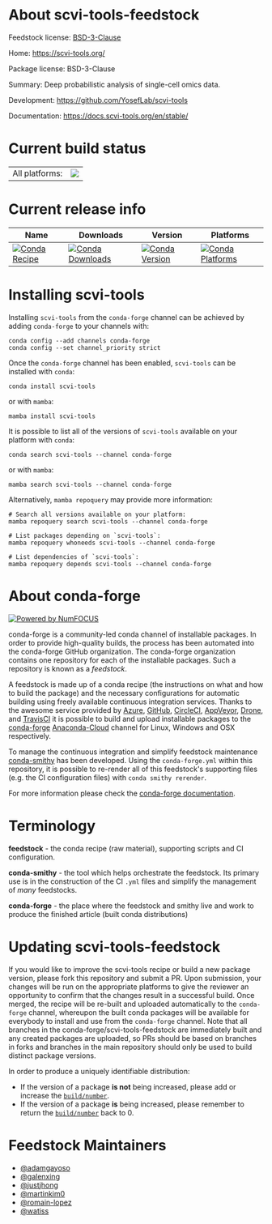 About scvi-tools-feedstock
==========================

Feedstock license: [BSD-3-Clause](https://github.com/conda-forge/scvi-tools-feedstock/blob/main/LICENSE.txt)

Home: https://scvi-tools.org/

Package license: BSD-3-Clause

Summary: Deep probabilistic analysis of single-cell omics data.

Development: https://github.com/YosefLab/scvi-tools

Documentation: https://docs.scvi-tools.org/en/stable/

Current build status
====================


<table><tr><td>All platforms:</td>
    <td>
      <a href="https://dev.azure.com/conda-forge/feedstock-builds/_build/latest?definitionId=15257&branchName=main">
        <img src="https://dev.azure.com/conda-forge/feedstock-builds/_apis/build/status/scvi-tools-feedstock?branchName=main">
      </a>
    </td>
  </tr>
</table>

Current release info
====================

| Name | Downloads | Version | Platforms |
| --- | --- | --- | --- |
| [![Conda Recipe](https://img.shields.io/badge/recipe-scvi--tools-green.svg)](https://anaconda.org/conda-forge/scvi-tools) | [![Conda Downloads](https://img.shields.io/conda/dn/conda-forge/scvi-tools.svg)](https://anaconda.org/conda-forge/scvi-tools) | [![Conda Version](https://img.shields.io/conda/vn/conda-forge/scvi-tools.svg)](https://anaconda.org/conda-forge/scvi-tools) | [![Conda Platforms](https://img.shields.io/conda/pn/conda-forge/scvi-tools.svg)](https://anaconda.org/conda-forge/scvi-tools) |

Installing scvi-tools
=====================

Installing `scvi-tools` from the `conda-forge` channel can be achieved by adding `conda-forge` to your channels with:

```
conda config --add channels conda-forge
conda config --set channel_priority strict
```

Once the `conda-forge` channel has been enabled, `scvi-tools` can be installed with `conda`:

```
conda install scvi-tools
```

or with `mamba`:

```
mamba install scvi-tools
```

It is possible to list all of the versions of `scvi-tools` available on your platform with `conda`:

```
conda search scvi-tools --channel conda-forge
```

or with `mamba`:

```
mamba search scvi-tools --channel conda-forge
```

Alternatively, `mamba repoquery` may provide more information:

```
# Search all versions available on your platform:
mamba repoquery search scvi-tools --channel conda-forge

# List packages depending on `scvi-tools`:
mamba repoquery whoneeds scvi-tools --channel conda-forge

# List dependencies of `scvi-tools`:
mamba repoquery depends scvi-tools --channel conda-forge
```


About conda-forge
=================

[![Powered by
NumFOCUS](https://img.shields.io/badge/powered%20by-NumFOCUS-orange.svg?style=flat&colorA=E1523D&colorB=007D8A)](https://numfocus.org)

conda-forge is a community-led conda channel of installable packages.
In order to provide high-quality builds, the process has been automated into the
conda-forge GitHub organization. The conda-forge organization contains one repository
for each of the installable packages. Such a repository is known as a *feedstock*.

A feedstock is made up of a conda recipe (the instructions on what and how to build
the package) and the necessary configurations for automatic building using freely
available continuous integration services. Thanks to the awesome service provided by
[Azure](https://azure.microsoft.com/en-us/services/devops/), [GitHub](https://github.com/),
[CircleCI](https://circleci.com/), [AppVeyor](https://www.appveyor.com/),
[Drone](https://cloud.drone.io/welcome), and [TravisCI](https://travis-ci.com/)
it is possible to build and upload installable packages to the
[conda-forge](https://anaconda.org/conda-forge) [Anaconda-Cloud](https://anaconda.org/)
channel for Linux, Windows and OSX respectively.

To manage the continuous integration and simplify feedstock maintenance
[conda-smithy](https://github.com/conda-forge/conda-smithy) has been developed.
Using the ``conda-forge.yml`` within this repository, it is possible to re-render all of
this feedstock's supporting files (e.g. the CI configuration files) with ``conda smithy rerender``.

For more information please check the [conda-forge documentation](https://conda-forge.org/docs/).

Terminology
===========

**feedstock** - the conda recipe (raw material), supporting scripts and CI configuration.

**conda-smithy** - the tool which helps orchestrate the feedstock.
                   Its primary use is in the construction of the CI ``.yml`` files
                   and simplify the management of *many* feedstocks.

**conda-forge** - the place where the feedstock and smithy live and work to
                  produce the finished article (built conda distributions)


Updating scvi-tools-feedstock
=============================

If you would like to improve the scvi-tools recipe or build a new
package version, please fork this repository and submit a PR. Upon submission,
your changes will be run on the appropriate platforms to give the reviewer an
opportunity to confirm that the changes result in a successful build. Once
merged, the recipe will be re-built and uploaded automatically to the
`conda-forge` channel, whereupon the built conda packages will be available for
everybody to install and use from the `conda-forge` channel.
Note that all branches in the conda-forge/scvi-tools-feedstock are
immediately built and any created packages are uploaded, so PRs should be based
on branches in forks and branches in the main repository should only be used to
build distinct package versions.

In order to produce a uniquely identifiable distribution:
 * If the version of a package **is not** being increased, please add or increase
   the [``build/number``](https://docs.conda.io/projects/conda-build/en/latest/resources/define-metadata.html#build-number-and-string).
 * If the version of a package **is** being increased, please remember to return
   the [``build/number``](https://docs.conda.io/projects/conda-build/en/latest/resources/define-metadata.html#build-number-and-string)
   back to 0.

Feedstock Maintainers
=====================

* [@adamgayoso](https://github.com/adamgayoso/)
* [@galenxing](https://github.com/galenxing/)
* [@justjhong](https://github.com/justjhong/)
* [@martinkim0](https://github.com/martinkim0/)
* [@romain-lopez](https://github.com/romain-lopez/)
* [@watiss](https://github.com/watiss/)

